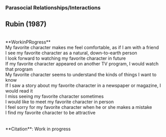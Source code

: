 ### Parasocial Relationships/Interactions
## Rubin (1987)
<br />
**WorkinPRogress** <br />
My favorite character makes me feel comfortable, as if I am with a friend <br />
I see my favorite character as a natural, down-to-earth person <br />
I look forward to watching my favorite character in future <br />
If my favorite character appeared on another TV program, I would watch that program <br />
My favorite character seems to understand the kinds of things I want to know <br />
If I saw a story about my favorite character in a newspaper or magazine, I would read it <br />
I miss seeing my favorite character sometimes <br />
I would like to meet my favorite character in person <br />
I feel sorry for my favorite  character when he or she makes a mistake <br />
I find my favorite character to be attractive <br />
<br />

<br />
**Citation**: Work in progress <br />
 <br />
